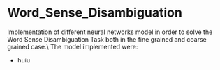 # Word_Sense_Disambiguation
Implementation of different neural networks model in order to solve the Word Sense Disambiguation Task both in the fine grained and coarse grained case.\\
The model implemented were:

* huiu
